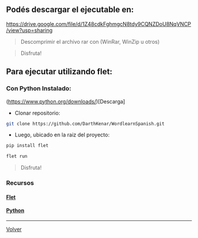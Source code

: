 ## Podés descargar el ejecutable en:

  https://drive.google.com/file/d/1Z48cdkFghmgcN8tdy9CQNZDoU8NqVNCP/view?usp=sharing

  > Descomprimir el archivo rar con (WinRar, WinZip u otros)

  > Disfruta!

## Para ejecutar utilizando flet:

### Con Python Instalado:

(https://www.python.org/downloads/)[Descarga]

- Clonar repositorio:

```bash
git clone https://github.com/DarthKenar/WordlearnSpanish.git
```

- Luego, ubicado en la raiz del proyecto:

```bash
pip install flet
```

```bash
flet run
```

> Disfruta!

### Recursos

#### [Flet](https://flet.dev/docs/)

#### [Python](https://docs.python.org/3/)

---
[Volver](../../README.md)
